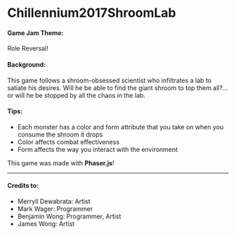 # Chillennium2017ShroomLab

#### Game Jam Theme:
Role Reversal!

#### Background:
This game follows a shroom-obsessed scientist who infiltrates a lab to satiate his desires. Will he be able to find the giant shroom to top them all?... or will he be stopped by all the chaos in the lab.


#### Tips:
- Each monster has a color and form attribute that you take on when you consume the shroom it drops
- Color affects combat effectiveness
- Form affects the way you interact with the environment

This game was made with __Phaser.js__!

---
#### Credits to:

- Merryll Dewabrata: Artist
- Mark Wager: Programmer
- Benjamin Wong: Programmer, Artist
- James Wong: Artist
